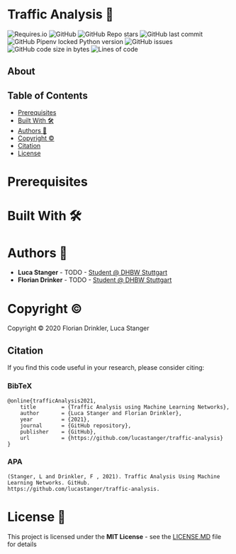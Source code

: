# Traffic Analysis :car:

![Requires.io](https://img.shields.io/requires/github/lucastanger/traffic-analysis)
![GitHub](https://img.shields.io/github/license/lucastanger/traffic-analysis)
![GitHub Repo stars](https://img.shields.io/github/stars/lucastanger/traffic-analysis)
![GitHub last commit](https://img.shields.io/github/last-commit/lucastanger/traffic-analysis)
![GitHub Pipenv locked Python version](https://img.shields.io/github/pipenv/locked/python-version/lucastanger/traffic-analysis)
![GitHub issues](https://img.shields.io/github/issues/lucastanger/traffic-analysis)
![GitHub code size in bytes](https://img.shields.io/github/languages/code-size/lucastanger/traffic-analysis)
![Lines of code](https://img.shields.io/tokei/lines/github/lucastanger/traffic-analysis)

## About

## Table of Contents

- [Prerequisites](Prerequisites)
- [Built With :hammer_and_wrench:](Built)
- [Authors :busts_in_silhouette:](Authors)
- [Copyright :copyright:](Copyright)
- [Citation](Citation)
- [License](License)


# Prerequisites

# Built With :hammer_and_wrench:

# Authors :busts_in_silhouette:

-   **Luca Stanger** - TODO - [Student @ DHBW Stuttgart](https://www.dhbw-stuttgart.de/home/)
-   **Florian Drinker** - TODO - [Student @ DHBW Stuttgart](https://www.dhbw-stuttgart.de/home/)

# Copyright :copyright:

Copyright :copyright: 2020 Florian Drinkler, Luca Stanger

## Citation
If you find this code useful in your research, please consider citing:
### BibTeX
    @online{trafficAnalysis2021,
        title        = {Traffic Analysis using Machine Learning Networks},
        author       = {Luca Stanger and Florian Drinkler},
        year         = {2021},
        journal      = {GitHub repository},
        publisher    = {GitHub},
        url          = {https://github.com/lucastanger/traffic-analysis}
    }
### APA

    (Stanger, L and Drinkler, F , 2021). Traffic Analysis Using Machine Learning Networks. GitHub.
    https://github.com/lucastanger/traffic-analysis.

# License :page_facing_up:

This project is licensed under the **MIT License** - see the [LICENSE.MD](https://github.com/lucastanger/traffic-analysis/blob/main/LICENSE) file for details

